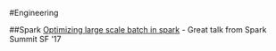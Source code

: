 #Engineering

##Spark
[Optimizing large scale batch in spark](https://youtu.be/UmBL5RApe-I) - Great talk from Spark Summit SF '17